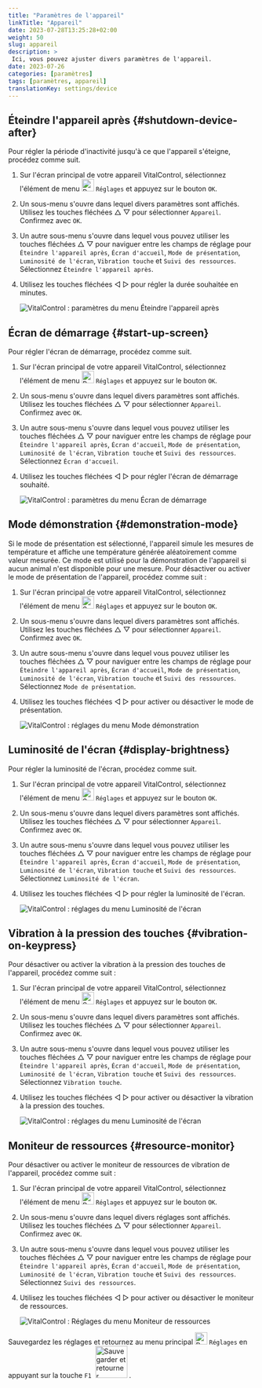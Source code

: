 ```yaml
---
title: "Paramètres de l'appareil"
linkTitle: "Appareil"
date: 2023-07-28T13:25:28+02:00
weight: 50
slug: appareil
description: >
 Ici, vous pouvez ajuster divers paramètres de l'appareil.
date: 2023-07-26
categories: [paramètres]
tags: [paramètres, appareil]
translationKey: settings/device
---
```

## Éteindre l'appareil après {#shutdown-device-after}
Pour régler la période d'inactivité jusqu'à ce que l'appareil s'éteigne, procédez comme suit.

1. Sur l'écran principal de votre appareil VitalControl, sélectionnez l'élément de menu <img src="/icons/gear.svg" width="25" align="bottom" alt="Paramètres" /> `Réglages` et appuyez sur le bouton `OK`.

2. Un sous-menu s'ouvre dans lequel divers paramètres sont affichés. Utilisez les touches fléchées △ ▽ pour sélectionner `Appareil`. Confirmez avec `OK`.

3. Un autre sous-menu s'ouvre dans lequel vous pouvez utiliser les touches fléchées △ ▽ pour naviguer entre les champs de réglage pour `Éteindre l'appareil après`, `Écran d'accueil`, `Mode de présentation`, `Luminosité de l'écran`, `Vibration touche` et `Suivi des ressources`. Sélectionnez `Éteindre l'appareil après`.

4. Utilisez les touches fléchées ◁ ▷ pour régler la durée souhaitée en minutes.

    ![VitalControl : paramètres du menu Éteindre l'appareil après](../images/shutdowndeviceafter.png "Éteindre l'appareil après")

## Écran de démarrage {#start-up-screen}

Pour régler l'écran de démarrage, procédez comme suit.

1. Sur l'écran principal de votre appareil VitalControl, sélectionnez l'élément de menu <img src="/icons/gear.svg" width="25" align="bottom" alt="Paramètres" /> `Réglages` et appuyez sur le bouton `OK`.

2. Un sous-menu s'ouvre dans lequel divers paramètres sont affichés. Utilisez les touches fléchées △ ▽ pour sélectionner `Appareil`. Confirmez avec `OK`.

3. Un autre sous-menu s'ouvre dans lequel vous pouvez utiliser les touches fléchées △ ▽ pour naviguer entre les champs de réglage pour `Éteindre l'appareil après`, `Écran d'accueil`, `Mode de présentation`, `Luminosité de l'écran`, `Vibration touche` et `Suivi des ressources`. Sélectionnez `Écran d'accueil`.

4. Utilisez les touches fléchées ◁ ▷ pour régler l'écran de démarrage souhaité.

    ![VitalControl : paramètres du menu Écran de démarrage](../images/startupscreen.png "Écran de démarrage")

## Mode démonstration {#demonstration-mode}

Si le mode de présentation est sélectionné, l'appareil simule les mesures de température et affiche une température générée aléatoirement comme valeur mesurée. Ce mode est utilisé pour la démonstration de l'appareil si aucun animal n'est disponible pour une mesure. Pour désactiver ou activer le mode de présentation de l'appareil, procédez comme suit :

1. Sur l'écran principal de votre appareil VitalControl, sélectionnez l'élément de menu <img src="/icons/gear.svg" width="25" align="bottom" alt="Settings" /> `Réglages` et appuyez sur le bouton `OK`.

2. Un sous-menu s'ouvre dans lequel divers paramètres sont affichés. Utilisez les touches fléchées △ ▽ pour sélectionner `Appareil`. Confirmez avec `OK`.

3. Un autre sous-menu s'ouvre dans lequel vous pouvez utiliser les touches fléchées △ ▽ pour naviguer entre les champs de réglage pour `Éteindre l'appareil après`, `Écran d'accueil`, `Mode de présentation`, `Luminosité de l'écran`, `Vibration touche` et `Suivi des ressources`. Sélectionnez `Mode de présentation`.

4. Utilisez les touches fléchées ◁ ▷ pour activer ou désactiver le mode de présentation.

    ![VitalControl : réglages du menu Mode démonstration](../images/demonstrationmode.png "Mode démonstration")

## Luminosité de l'écran {#display-brightness}

Pour régler la luminosité de l'écran, procédez comme suit.

1. Sur l'écran principal de votre appareil VitalControl, sélectionnez l'élément de menu <img src="/icons/gear.svg" width="25" align="bottom" alt="Settings" /> `Réglages` et appuyez sur le bouton `OK`.

2. Un sous-menu s'ouvre dans lequel divers paramètres sont affichés. Utilisez les touches fléchées △ ▽ pour sélectionner `Appareil`. Confirmez avec `OK`.

3. Un autre sous-menu s'ouvre dans lequel vous pouvez utiliser les touches fléchées △ ▽ pour naviguer entre les champs de réglage pour `Éteindre l'appareil après`, `Écran d'accueil`, `Mode de présentation`, `Luminosité de l'écran`, `Vibration touche` et `Suivi des ressources`. Sélectionnez `Luminosité de l'écran`.

4. Utilisez les touches fléchées ◁ ▷ pour régler la luminosité de l'écran.

    ![VitalControl : réglages du menu Luminosité de l'écran](../images/displaybrightness.png "Luminosité de l'écran")

## Vibration à la pression des touches {#vibration-on-keypress}

Pour désactiver ou activer la vibration à la pression des touches de l'appareil, procédez comme suit :

1. Sur l'écran principal de votre appareil VitalControl, sélectionnez l'élément de menu <img src="/icons/gear.svg" width="25" align="bottom" alt="Settings" /> `Réglages` et appuyez sur le bouton `OK`.

2. Un sous-menu s'ouvre dans lequel divers paramètres sont affichés. Utilisez les touches fléchées △ ▽ pour sélectionner `Appareil`. Confirmez avec `OK`.

3. Un autre sous-menu s'ouvre dans lequel vous pouvez utiliser les touches fléchées △ ▽ pour naviguer entre les champs de réglage pour `Éteindre l'appareil après`, `Écran d'accueil`, `Mode de présentation`, `Luminosité de l'écran`, `Vibration touche` et `Suivi des ressources`. Sélectionnez `Vibration touche`.

4. Utilisez les touches fléchées ◁ ▷ pour activer ou désactiver la vibration à la pression des touches.

    ![VitalControl : réglages du menu Luminosité de l'écran](../images/vibrationonkeypress.png "Luminosité de l'écran")

## Moniteur de ressources {#resource-monitor}

Pour désactiver ou activer le moniteur de ressources de vibration de l'appareil, procédez comme suit :

1. Sur l'écran principal de votre appareil VitalControl, sélectionnez l'élément de menu <img src="/icons/gear.svg" width="25" align="bottom" alt="Paramètres" /> `Réglages` et appuyez sur le bouton `OK`.

2. Un sous-menu s'ouvre dans lequel divers réglages sont affichés. Utilisez les touches fléchées △ ▽ pour sélectionner `Appareil`. Confirmez avec `OK`.

3. Un autre sous-menu s'ouvre dans lequel vous pouvez utiliser les touches fléchées △ ▽ pour naviguer entre les champs de réglage pour `Éteindre l'appareil après`, `Écran d'accueil`, `Mode de présentation`, `Luminosité de l'écran`, `Vibration touche` et `Suivi des ressources`. Sélectionnez `Suivi des ressources`.

4. Utilisez les touches fléchées ◁ ▷ pour activer ou désactiver le moniteur de ressources.

    ![VitalControl : Réglages du menu Moniteur de ressources](../images/resourcemonitor.png "Moniteur de ressources")


Sauvegardez les réglages et retournez au menu principal <img src="/icons/gear.svg" width="25" align="bottom" alt="Paramètres" /> `Réglages` en appuyant sur la touche `F1` &nbsp;<img src="/icons/footer/save_exit.svg" width="65" align="bottom" alt="Sauvegarder et retourner" />&nbsp;.
